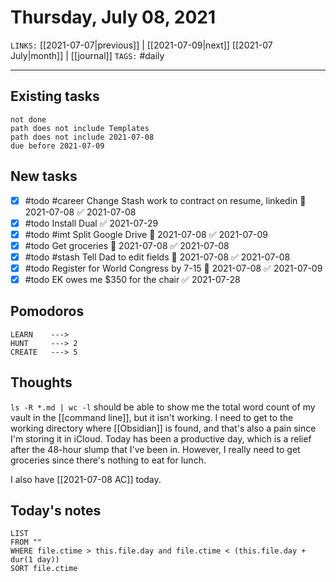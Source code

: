 # Thursday, July 08, 2021
`LINKS:` [[2021-07-07|previous]] | [[2021-07-09|next]]  [[2021-07 July|month]] |  [[journal]] 
`TAGS:` #daily

---
## Existing tasks
```tasks
not done
path does not include Templates
path does not include 2021-07-08
due before 2021-07-09
```

## New tasks
- [x] #todo #career Change Stash work to contract on resume, linkedin 📅 2021-07-08 ✅ 2021-07-08
- [x] #todo Install Dual ✅ 2021-07-29
- [x] #todo #imt Split Google Drive 📅 2021-07-08 ✅ 2021-07-09
- [x] #todo Get groceries 📅 2021-07-08 ✅ 2021-07-08
- [x] #todo #stash Tell Dad to edit fields 📅 2021-07-08 ✅ 2021-07-08
- [x] #todo Register for World Congress by 7-15 📅 2021-07-08 ✅ 2021-07-09
- [x] #todo EK owes me $350 for the chair ✅ 2021-07-28

## Pomodoros
```
LEARN    ---> 
HUNT     ---> 2
CREATE   ---> 5
```

## Thoughts
`ls -R *.md | wc -l` should be able to show me the total word count of my vault in the [[command line]], but it isn't working. I need to get to the working directory where [[Obsidian]] is found, and that's also a pain since I'm storing it in iCloud. Today has been a productive day, which is a relief after the 48-hour slump that I've been in. However, I really need to get groceries since there's nothing to eat for lunch. 

I also have [[2021-07-08 AC]] today.

## Today's notes
```dataview
LIST 
FROM ""
WHERE file.ctime > this.file.day and file.ctime < (this.file.day + dur(1 day))
SORT file.ctime
```
